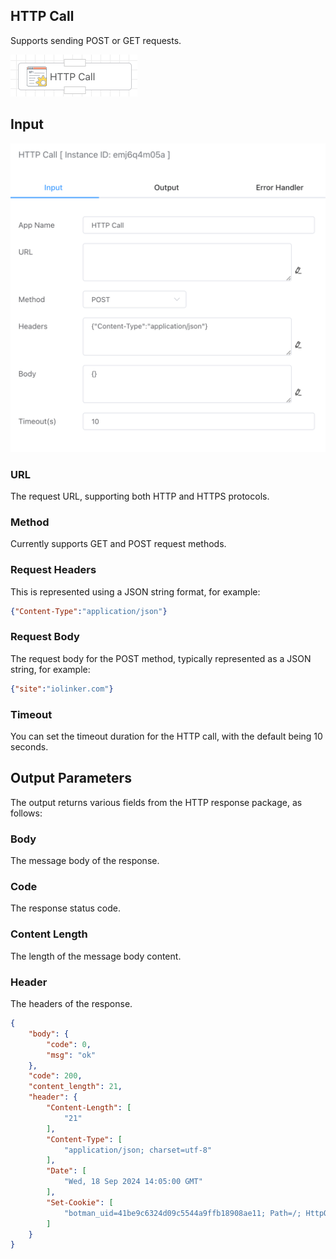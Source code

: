 ## HTTP Call

Supports sending POST or GET requests.

<img src="./img/http_call_menu.png" alt="image-20241013094011763" style="zoom:50%;" />

## Input

<img src="./img/http_input.png" alt="image-20241013094259811" style="zoom: 50%;" />

### URL

The request URL, supporting both HTTP and HTTPS protocols.



### Method

Currently supports GET and POST request methods.



### Request Headers

This is represented using a JSON string format, for example:

```json
{"Content-Type":"application/json"}
```



### Request Body

The request body for the POST method, typically represented as a JSON string, for example:

```json
{"site":"iolinker.com"}
```



### Timeout

You can set the timeout duration for the HTTP call, with the default being 10 seconds.



## Output Parameters

The output returns various fields from the HTTP response package, as follows:

### Body

The message body of the response.



### Code

The response status code.



### Content Length

The length of the message body content.



### Header

The headers of the response.

```json
{
    "body": {
        "code": 0,
        "msg": "ok"
    },
    "code": 200,
    "content_length": 21,
    "header": {
        "Content-Length": [
            "21"
        ],
        "Content-Type": [
            "application/json; charset=utf-8"
        ],
        "Date": [
            "Wed, 18 Sep 2024 14:05:00 GMT"
        ],
        "Set-Cookie": [
            "botman_uid=41be9c6324d09c5544a9ffb18908ae11; Path=/; HttpOnly"
        ]
    }
}
```


